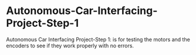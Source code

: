 # Autonomous-Car-Interfacing-Project-Step-1
Autonomous Car Interfacing Project-Step 1: is for testing the motors and the encoders to see if they work properly with no errors.
